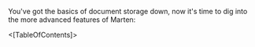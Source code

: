 <!--Title: Advanced Topics-->

You've got the basics of document storage down, now it's time to dig into the more advanced features of Marten:

<[TableOfContents]>